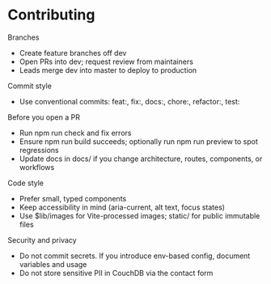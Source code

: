 # Contributing

Branches

- Create feature branches off dev
- Open PRs into dev; request review from maintainers
- Leads merge dev into master to deploy to production

Commit style

- Use conventional commits: feat:, fix:, docs:, chore:, refactor:, test:

Before you open a PR

- Run npm run check and fix errors
- Ensure npm run build succeeds; optionally run npm run preview to spot regressions
- Update docs in docs/ if you change architecture, routes, components, or workflows

Code style

- Prefer small, typed components
- Keep accessibility in mind (aria-current, alt text, focus states)
- Use $lib/images for Vite-processed images; static/ for public immutable files

Security and privacy

- Do not commit secrets. If you introduce env-based config, document variables and usage
- Do not store sensitive PII in CouchDB via the contact form
